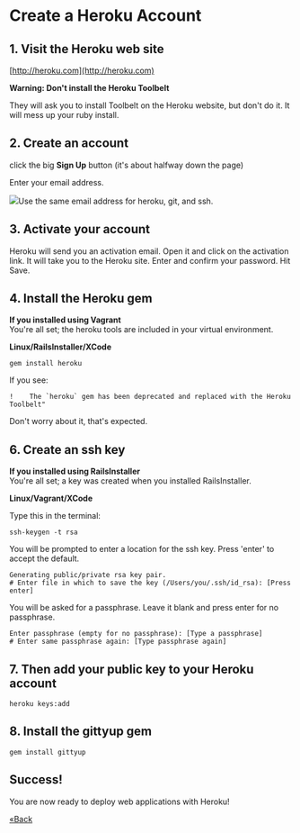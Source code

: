 # Create a Heroku Account
## 1. Visit the Heroku web site

[http://heroku.com](http://heroku.com)

**Warning: Don't install the Heroku Toolbelt**

They will ask you to install Toolbelt on the Heroku website, but don't do it. It will mess up
your ruby install.

## 2. Create an account
click the big **Sign Up** button (it's about halfway down the page)

Enter your email address.

![](/images/warning.png)Use the same email address for heroku, git, and ssh.

## 3. Activate your account
Heroku will send you an activation email. Open it and click on the activation link. It will take you to the Heroku site. Enter and confirm your password. Hit Save.

## 4. Install the Heroku gem

**If you installed using Vagrant**  
You're all set; the heroku tools are included in your virtual environment.

**Linux/RailsInstaller/XCode**

```text
gem install heroku
```

If you see: 

```text
!    The `heroku` gem has been deprecated and replaced with the Heroku Toolbelt"
```
Don't worry about it, that's expected.

## 6. Create an ssh key

**If you installed using RailsInstaller**  
You're all set; a key was created when you installed RailsInstaller.

**Linux/Vagrant/XCode**

Type this in the terminal:

```text
ssh-keygen -t rsa
```

You will be prompted to enter a location for the ssh key. Press 'enter' to accept the default.

```text
Generating public/private rsa key pair.
# Enter file in which to save the key (/Users/you/.ssh/id_rsa): [Press enter]
```

You will be asked for a passphrase. Leave it blank and press enter for no passphrase.

```text
Enter passphrase (empty for no passphrase): [Type a passphrase]
# Enter same passphrase again: [Type passphrase again]
```

## 7. Then add your public key to your Heroku account

```text
heroku keys:add
```

## 8. Install the gittyup gem

```text
gem install gittyup
```

## Success!
You are now ready to deploy web applications with Heroku!

[«Back](/installfest)
